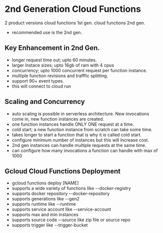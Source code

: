 # 2nd Generation Cloud Functions

2 product versions
cloud functions 1st gen.
cloud functions 2nd gen.

- recommended use is the 2nd gen.

## Key Enhancement in 2nd Gen.

- longer request time out; upto 60 minutes.
- larger instace sizes; upto 16gb of ram with 4 cpus
- concurrency; upto 1000 concurrent request per function instance.
- multiple function revisions and trafffic splitting.
- support 90+ event types.
- this will connect to cloud run

## Scaling and Concurrency

- auto scaling is possible in serverless architecture. New invocations come in, new function instances are created.
- one function instances handle ONLY ONE request at a time.
- cold start; a new function instance from scratch can take some time.
- takes longer to start a function that is why it is called cold start.
- configure minimum number of instances but this will increase cost.
- 2nd gen instances can handle multiple requests at the same time.
- can configure how many invocations a function can handle with max of 1000

## Gcloud Cloud Functions Deployment

- gcloud functions deploy [NAME]
- supports a wide variety of functions like --docker-registry
- supports docker repository --docker-repository
- supports generations like --gen2
- supports runtime like --runtime
- supports service account like --service-account
- supports max and min instances
- supports source code --source like zip file or source repo
- supports trigger like --trigger-bucket
